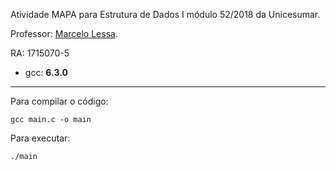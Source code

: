 Atividade MAPA para Estrutura de Dados I módulo 52/2018 da Unicesumar.

Professor: [Marcelo Lessa](https://github.com/mlessaribeiro).

RA: 1715070-5

* gcc: **6.3.0**

---

Para compilar o código:

    gcc main.c -o main

Para executar:

    ./main
